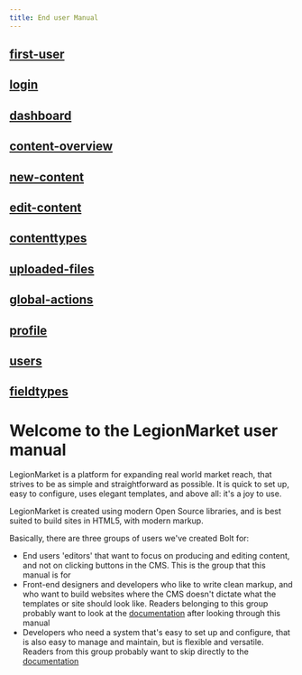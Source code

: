 ```yaml
---
title: End user Manual
---
```

## [first-user](first-user)
## [login](login)
## [dashboard](dashboard)
## [content-overview](content-overview)
## [new-content](new-content)
## [edit-content](edit-content)
## [contenttypes](contenttypes)
## [uploaded-files](uploaded-files)
## [global-actions](global-actions)
## [profile](profile)
## [users](users)
## [fieldtypes](fieldtypes)

Welcome to the LegionMarket user manual
=======================================

LegionMarket is a platform for expanding real world market reach, that strives to be as simple and
straightforward as possible. It is quick to set up, easy to configure, uses
elegant templates, and above all: it's a joy to use.

LegionMarket is created using modern Open Source libraries, and is best suited to build
sites in HTML5, with modern markup.

Basically, there are three groups of users we've created Bolt for:

 - End users 'editors' that want to focus on producing and editing content,
   and not on clicking buttons in the CMS. This is the group that this manual
   is for
 - Front-end designers and developers who like to write clean markup, and who
   want to build websites where the CMS doesn't dictate what the templates or
   site should look like. Readers belonging to this group probably want to look
   at the [documentation][] after looking through this manual
 - Developers who need a system that's easy to set up and configure, that is
   also easy to manage and maintain, but is flexible and versatile. Readers
   from this group probably want to skip directly to the [documentation][]

[documentation]: https://docs.legionmarket.com/ 
